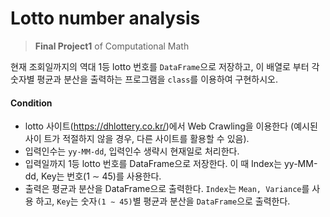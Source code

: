 # Lotto number analysis
> **Final Project1** of Computational Math

현재 조회일까지의 역대 1등 lotto 번호를 `DataFrame`으로 저장하고, 이 배열로
부터 각 숫자별 평균과 분산을 출력하는 프로그램을 `class`를 이용하여 구현하시오.

#### Condition
* lotto 사이트(https://dhlottery.co.kr/)에서 Web Crawling을 이용한다 (예시된 사이
트가 적절하지 않을 경우, 다른 사이트를 활용할 수 있음).
* 입력인수는 `yy-MM-dd`, 입력인수 생략시 현재일로 처리한다.
* 입력일까지 1등 lotto 번호를 DataFrame으로 저장한다. 이 때 Index는 yy-MM-dd,
Key는 번호(1 ∼ 45)를 사용한다.
* 출력은 평균과 분산을 DataFrame으로 출력한다. `Index`는 `Mean, Variance`를 사용
하고, `Key`는 숫자`(1 ∼ 45)`별 평균과 분산을 `DataFrame`으로 출력한다.
